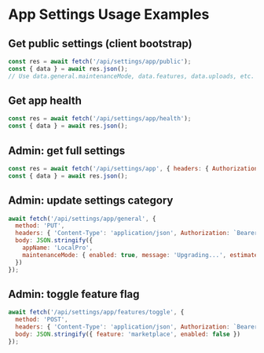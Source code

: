 # App Settings Usage Examples

## Get public settings (client bootstrap)
```javascript
const res = await fetch('/api/settings/app/public');
const { data } = await res.json();
// Use data.general.maintenanceMode, data.features, data.uploads, etc.
```

## Get app health
```javascript
const res = await fetch('/api/settings/app/health');
const { data } = await res.json();
```

## Admin: get full settings
```javascript
const res = await fetch('/api/settings/app', { headers: { Authorization: `Bearer ${adminToken}` } });
const { data } = await res.json();
```

## Admin: update settings category
```javascript
await fetch('/api/settings/app/general', {
  method: 'PUT',
  headers: { 'Content-Type': 'application/json', Authorization: `Bearer ${adminToken}` },
  body: JSON.stringify({
    appName: 'LocalPro',
    maintenanceMode: { enabled: true, message: 'Upgrading...', estimatedEndTime: '2025-11-01T03:00:00Z' }
  })
});
```

## Admin: toggle feature flag
```javascript
await fetch('/api/settings/app/features/toggle', {
  method: 'POST',
  headers: { 'Content-Type': 'application/json', Authorization: `Bearer ${adminToken}` },
  body: JSON.stringify({ feature: 'marketplace', enabled: false })
});
```
